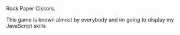 Rock Paper Cissors.

This game is known almost by everybody and im going to display my JavaScript skills

